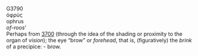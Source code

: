 G3790  
ὀφρύς  
ophrus  
*of-roos‘*  
Perhaps from [3700](g3700) (through the idea of the shading or proximity
to the organ of *vision*); the eye “brow” or *forehead*, that is,
(figuratively) the *brink* of a precipice: - brow.  
